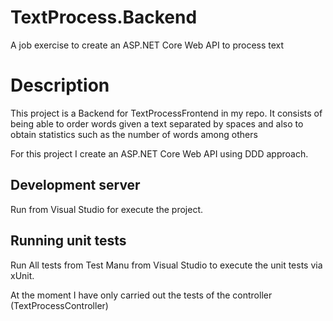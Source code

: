 # TextProcess.Backend
A job exercise to create an ASP.NET Core Web API to process text

# Description

This project is a Backend for TextProcessFrontend in my repo.
It consists of being able to order words given a text separated by spaces and also to obtain statistics such as the number of words among others

For this project I create an ASP.NET Core Web API using DDD approach.


## Development server

Run from Visual Studio for execute the project.

## Running unit tests

Run All tests from Test Manu from Visual Studio to execute the unit tests via xUnit.

At the moment I have only carried out the tests of the controller (TextProcessController)
